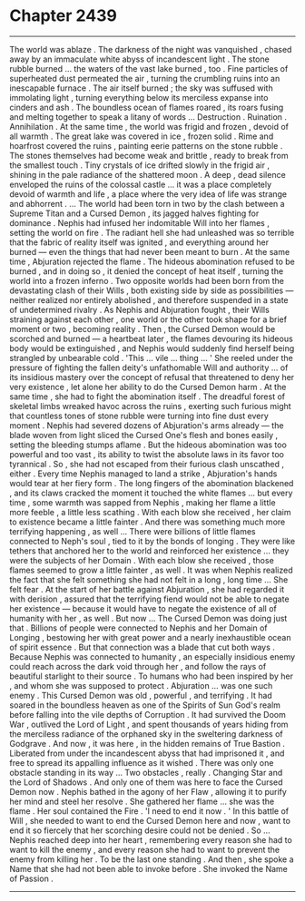 
# Chapter 2439


---

The world was ablaze .
The darkness of the night was vanquished , chased away by an immaculate white abyss of incandescent light . The stone rubble burned … the waters of the vast lake burned , too . Fine particles of superheated dust permeated the air , turning the crumbling ruins into an inescapable furnace .
The air itself burned ; the sky was suffused with immolating light , turning everything below its merciless expanse into cinders and ash .
The boundless ocean of flames roared , its roars fusing and melting together to speak a litany of words …
Destruction . Ruination . Annihilation .
At the same time , the world was frigid and frozen , devoid of all warmth .
The great lake was covered in ice , frozen solid . Rime and hoarfrost covered the ruins , painting eerie patterns on the stone rubble . The stones themselves had become weak and brittle , ready to break from the smallest touch . Tiny crystals of ice drifted slowly in the frigid air , shining in the pale radiance of the shattered moon .
A deep , dead silence enveloped the ruins of the colossal castle … it was a place completely devoid of warmth and life , a place where the very idea of life was strange and abhorrent .
… The world had been torn in two by the clash between a Supreme Titan and a Cursed Demon , its jagged halves fighting for dominance .
Nephis had infused her indomitable Will into her flames , setting the world on fire . The radiant hell she had unleashed was so terrible that the fabric of reality itself was ignited , and everything around her burned — even the things that had never been meant to burn .
At the same time , Abjuration rejected the flame . The hideous abomination refused to be burned , and in doing so , it denied the concept of heat itself , turning the world into a frozen inferno .
Two opposite worlds had been born from the devastating clash of their Wills , both existing side by side as possibilities — neither realized nor entirely abolished , and therefore suspended in a state of undetermined rivalry .
As Nephis and Abjuration fought , their Wills straining against each other , one world or the other took shape for a brief moment or two , becoming reality . Then , the Cursed Demon would be scorched and burned — a heartbeat later , the flames devouring its hideous body would be extinguished , and Nephis would suddenly find herself being strangled by unbearable cold . 'This … vile … thing … '
She reeled under the pressure of fighting the fallen deity's unfathomable Will and authority … of its insidious mastery over the concept of refusal that threatened to deny her very existence , let alone her ability to do the Cursed Demon harm .
At the same time , she had to fight the abomination itself .
The dreadful forest of skeletal limbs wreaked havoc across the ruins , exerting such furious might that countless tones of stone rubble were turning into fine dust every moment .
Nephis had severed dozens of Abjuration's arms already — the blade woven from light sliced the Cursed One's flesh and bones easily , setting the bleeding stumps aflame . But the hideous abomination was too powerful and too vast , its ability to twist the absolute laws in its favor too tyrannical . So , she had not escaped from their furious clash unscathed , either .
Every time Nephis managed to land a strike , Abjuration's hands would tear at her fiery form . The long fingers of the abomination blackened , and its claws cracked the moment it touched the white flames … but every time , some warmth was sapped from Nephis , making her flame a little more feeble , a little less scathing .
With each blow she received , her claim to existence became a little fainter .
And there was something much more terrifying happening , as well …
There were billions of little flames connected to Neph's soul , tied to it by the bonds of longing . They were like tethers that anchored her to the world and reinforced her existence … they were the subjects of her Domain .
With each blow she received , those flames seemed to grow a little fainter , as well .
It was when Nephis realized the fact that she felt something she had not felt in a long , long time …
She felt fear .
At the start of her battle against Abjuration , she had regarded it with derision , assured that the terrifying fiend would not be able to negate her existence — because it would have to negate the existence of all of humanity with her , as well .
But now …
The Cursed Demon was doing just that .
Billions of people were connected to Nephis and her Domain of Longing , bestowing her with great power and a nearly inexhaustible ocean of spirit essence . But that connection was a blade that cut both ways .
Because Nephis was connected to humanity , an especially insidious enemy could reach across the dark void through her , and follow the rays of beautiful starlight to their source . To humans who had been inspired by her , and whom she was supposed to protect .
Abjuration … was one such enemy .
This Cursed Demon was old , powerful , and terrifying . It had soared in the boundless heaven as one of the Spirits of Sun God's realm before falling into the vile depths of Corruption . It had survived the Doom War , outlived the Lord of Light , and spent thousands of years hiding from the merciless radiance of the orphaned sky in the sweltering darkness of Godgrave .
And now , it was here , in the hidden remains of True Bastion . Liberated from under the incandescent abyss that had imprisoned it , and free to spread its appalling influence as it wished .
There was only one obstacle standing in its way …
Two obstacles , really .
Changing Star and the Lord of Shadows .
And only one of them was here to face the Cursed Demon now .
Nephis bathed in the agony of her Flaw , allowing it to purify her mind and steel her resolve . She gathered her flame … she was the flame .
Her soul contained the Fire .
'I need to end it now . '
In this battle of Will , she needed to want to end the Cursed Demon here and now , want to end it so fiercely that her scorching desire could not be denied .
So …
Nephis reached deep into her heart , remembering every reason she had to want to kill the enemy , and every reason she had to want to prevent the enemy from killing her .
To be the last one standing .
And then , she spoke a Name that she had not been able to invoke before .
She invoked the Name of Passion .

---


